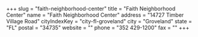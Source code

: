 +++
slug = "faith-neighborhood-center"
title = "Faith Neighborhood Center"
name = "Faith Neighborhood Center"
address = "14727 Timber Village Road"
cityIndexKey = "city-fl-groveland"
city = "Groveland"
state = "FL"
postal = "34735"
website = ""
phone = "352 429-1200"
fax = ""
+++
